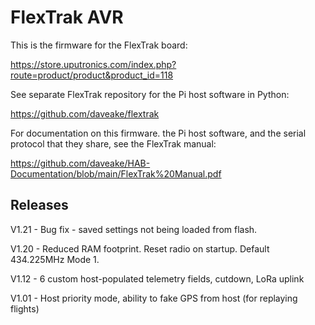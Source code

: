 # FlexTrak AVR

This is the firmware for the FlexTrak board:

https://store.uputronics.com/index.php?route=product/product&product_id=118

See separate FlexTrak repository for the Pi host software in Python:

https://github.com/daveake/flextrak

For documentation on this firmware. the Pi host software, and the serial protocol that they share, see the FlexTrak manual:

https://github.com/daveake/HAB-Documentation/blob/main/FlexTrak%20Manual.pdf



## Releases

V1.21	-	Bug fix - saved settings not being loaded from flash.

V1.20	-	Reduced RAM footprint.  Reset radio on startup.  Default 434.225MHz Mode 1.

V1.12	-	6 custom host-populated telemetry fields, cutdown, LoRa uplink

V1.01	-	Host priority mode, ability to fake GPS from host (for replaying flights)